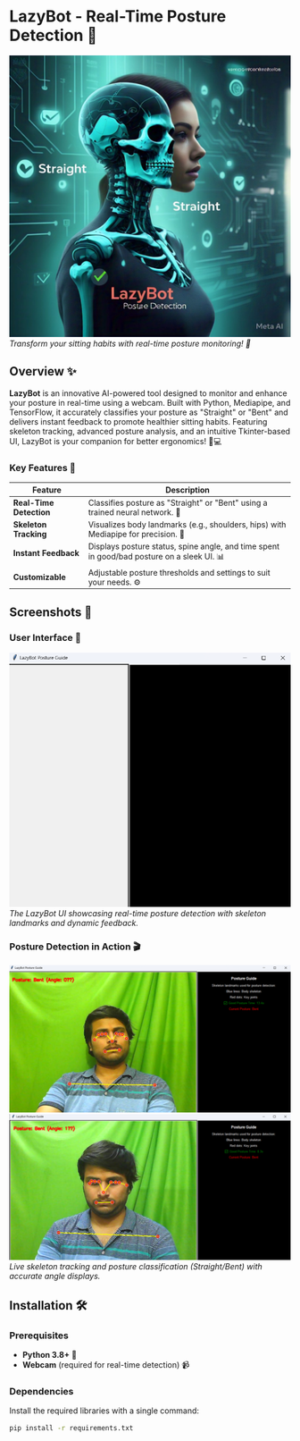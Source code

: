 # LazyBot - Real-Time Posture Detection 🎯

![LazyBot Banner](docs/banner.jpg)  
*Transform your sitting habits with real-time posture monitoring! 🚀*

## Overview ✨

**LazyBot** is an innovative AI-powered tool designed to monitor and enhance your posture in real-time using a webcam. Built with Python, Mediapipe, and TensorFlow, it accurately classifies your posture as "Straight" or "Bent" and delivers instant feedback to promote healthier sitting habits. Featuring skeleton tracking, advanced posture analysis, and an intuitive Tkinter-based UI, LazyBot is your companion for better ergonomics! 🌿💻

### Key Features 🌟
| Feature                  | Description                                      |
|---------------------------|--------------------------------------------------|
| **Real-Time Detection**   | Classifies posture as "Straight" or "Bent" using a trained neural network. 📡 |
| **Skeleton Tracking**     | Visualizes body landmarks (e.g., shoulders, hips) with Mediapipe for precision. 🦴 |
| **Instant Feedback**      | Displays posture status, spine angle, and time spent in good/bad posture on a sleek UI. 📊 |
| **Customizable**          | Adjustable posture thresholds and settings to suit your needs. ⚙️ |

## Screenshots 📸

### User Interface 🎨
![LazyBot UI](misc/layout.png)  
*The LazyBot UI showcasing real-time posture detection with skeleton landmarks and dynamic feedback.*

### Posture Detection in Action 🎬
![Posture Detection - Straight](misc/demo.png)  
![Posture Detection - Bent](misc/demo2.png)  
*Live skeleton tracking and posture classification (Straight/Bent) with accurate angle displays.*

## Installation 🛠️

### Prerequisites
- **Python 3.8+** 🐍
- **Webcam** (required for real-time detection) 📹

### Dependencies
Install the required libraries with a single command:
```bash
pip install -r requirements.txt
